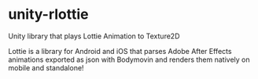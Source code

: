 # unity-rlottie
Unity library that plays Lottie Animation to Texture2D

Lottie is a library for Android and iOS that parses Adobe After Effects animations exported as json with Bodymovin and renders them natively on mobile and standalone!